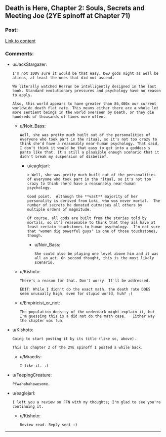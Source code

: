 ## Death is Here, Chapter 2: Souls, Secrets and Meeting Joe (2YE spinoff at Chapter 71)

### Post:

[Link to content](https://www.fanfiction.net/s/10946491/2/Death-Is-Here)

### Comments:

- u/JackStargazer:
  ```
  I'm not 100% sure it would be that easy. D&D gods might as well be aliens, at least the ones that did not ascend.

  We literally watched Herrun be intelligently designed in the last book. Standard evolutionary pressures and psychology have no reason to apply.

  Also, this world appears to have greater than 86,400x our current worldwide death flat rate. This means either there are a whole lot more sentient beings in the world overseen by Death, or they die hundreds of thousands of times more often.
  ```

  - u/Noir_Bass:
    ```
    Well, she was pretty much built out of the personalities of everyone who took part in the ritual, so it's not too crazy to think she'd have a reasonably near-human psychology. That said, I don't think it would be that easy to get into a goddess's pants like that. It's still a plausible enough scenario that it didn't break my suspension of disbelief.
    ```

    - u/eaglejarl:
      ```
      > Well, she was pretty much built out of the personalities of everyone who took part in the ritual, so it's not too crazy to think she'd have a reasonably near-human psychology.

      Good point.  Although the **vast** majority of her personality is derived from Loki, who was never mortal.  The number of secrets he donated outmasses all others by multiple orders of magnitude.

      Of course, all gods are built from the stories told by mortals, so it's reasonable to think that they all have at least certain touchstones to human psychology.  I'm not sure that "women dig powerful guys" is one of those touchstones, though.
      ```

      - u/Noir_Bass:
        ```
        She could also be playing one level above him and it was all an act. On second thought, this is the most likely scenario.
        ```

  - u/Kishoto:
    ```
    There's a reason for that. Don't worry. It'll be addressed.

    EDIT: While I didn't do the exact math, the death rate DOES seem unusually high, even for stupid world, huh? ;)
    ```

  - u/Empiricist_or_not:
    ```
    The population density of the underdark might explain it, but I'm guessing this is a did not do the math case.   Either way the chapter was fun.
    ```

- u/Kishoto:
  ```
  Going to start posting it by its title (like so, above).

  This is chapter 2 of the 2YE spinoff I posted a while back.
  ```

  - u/Mraedis:
    ```
    I like it. :)
    ```

- u/FeepingCreature:
  ```
  Pfwahahahawesome.
  ```

- u/eaglejarl:
  ```
  I left you a review on FFN with my thoughts; I'm glad to see you're continuing it.
  ```

  - u/Kishoto:
    ```
    Review read. Reply sent :)
    ```

---

